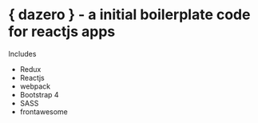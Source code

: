 # { dazero } - a initial boilerplate code for reactjs apps

Includes
- Redux
- Reactjs
- webpack
- Bootstrap 4
- SASS
- frontawesome


